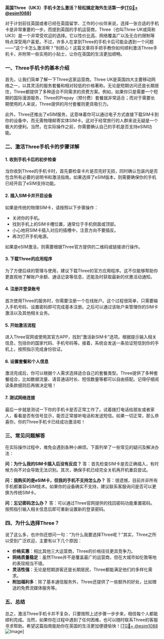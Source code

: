 **英国Three（UK3）手机卡怎么激活？轻松搞定海外生活第一步[[TG💪+ @esim1088](https://t.me/s/esim1088)]**

对于计划前往英国或者已经在英国留学、工作的小伙伴来说，选择一张合适的手机卡是非常重要的一步。而提到英国的手机运营商，Three（也叫Three UK或简称UK3）是一个非常受欢迎的选择。它以性价比高、网络覆盖广以及无合约限制等特点深受用户喜爱。不过，许多人在拿到Three的手机卡后可能会遇到一个问题——“这个卡怎么激活啊？”别担心！这篇文章将手把手教你如何顺利激活Three手机卡，并附带一些实用的小贴士，让你在英国的生活更加顺畅。

### 一、Three手机卡的基本介绍

首先，让我们简单了解一下Three这家运营商。Three UK是英国四大主要移动网络之一，以其灵活的服务套餐和相对较低的价格著称。无论是短期访问还是长期居住，Three都提供了多种适合不同需求的资费方案。例如，如果你只是需要一个短期的国际漫游服务，Three的Prepay（预付费）套餐就非常适合；而对于需要长期使用的人来说，Three提供的月付套餐则更具吸引力。

此外，Three还推出了eSIM服务，这意味着你可以通过电子方式直接下载SIM卡到你的设备中，而无需物理邮寄实体SIM卡。这对于经常旅行的人群来说无疑是一个极大的便利。当然，在实际操作之前，你需要确认自己的手机是否支持eSIM功能。

### 二、激活Three手机卡的步骤详解

#### 1. 收到手机卡后的初步检查
当你收到Three的手机卡时，首先要检查卡片是否完好无损，同时确认包装内是否包含所有必要的说明书和激活指南。如果选择了eSIM版本，则需要确保你的手机已经开启了eSIM支持功能。

#### 2. 插入SIM卡并开启设备
如果是传统的物理SIM卡，请按照以下步骤操作：
- 关闭你的手机。
- 找到手机上的SIM卡槽位置，通常位于手机侧面或顶部。
- 小心地将SIM卡插入对应的插槽中，注意方向不要插反。
- 再次打开手机电源。

如果是eSIM激活，则需要根据Three官方提供的二维码或链接进行操作。

#### 3. 下载Three的应用程序
为了方便后续的管理与使用，建议下载Three的官方应用程序。这不仅能够帮助你更直观地了解账户余额、通话记录等信息，还能及时获取最新的优惠活动通知。

#### 4. 注册并登录账号
首次使用Three的服务时，你需要注册一个在线账户。这个过程很简单，只需要输入手机号码、设置密码即可完成基本注册。之后可以通过该账户来管理你的SIM卡激活以及其他相关业务。

#### 5. 开始激活流程
进入Three官网或使用其官方APP，找到“激活新SIM卡”选项。根据提示输入相关信息，包括你的国家代码、手机号码等。接着，系统会发送一条验证短信到你的手机上，按照指示完成身份验证。

#### 6. 设置套餐和个人信息
激活完成后，你可以根据个人需求选择适合自己的套餐类型。Three提供了多种套餐组合，比如数据流量、语音通话时长、短信数量等都可以自由搭配。记得仔细阅读条款细则后再做决定哦！

#### 7. 测试网络连接
最后一步就是测试一下你的手机卡是否正常工作了。试着拨打电话给朋友或者家人，看看是否有信号显示，能否正常接听电话和发送短信。如果一切正常，那么恭喜你，你的Three手机卡已经成功激活啦！

### 三、常见问题解答

在实际操作过程中，难免会遇到各种小麻烦。下面列举了一些常见的疑问及解决办法：

**问：为什么我的SIM卡插入后没有反应？**
答：首先检查SIM卡是否正确插入，有时候方向不对会导致无法识别。其次，确保手机已经完全关机再开机重启尝试。

**问：我购买的是eSIM卡，但我的手机不支持怎么办？**
答：很遗憾，目前并非所有手机都兼容eSIM技术。如果你的设备确实不支持，建议联系客服询问是否可以更换为传统SIM卡。

**问：忘记密码怎么办？**
答：可以通过Three官网提供的找回密码功能重置密码。按照指引输入相关信息后即可重新设置新的登录密码。

### 四、为什么选择Three？

说了这么多，也许你还想问一句：“为什么我要选择Three呢？”其实，Three之所以受到广泛欢迎，主要有以下几个原因：
- **价格实惠**：相比其他三大运营商，Three的价格往往更具竞争力。
- **网络质量稳定**：虽然Three并不是覆盖最广的运营商，但在大城市如伦敦等地的表现相当不错。
- **灵活性强**：无论是短期游客还是长期居民，Three都能满足他们的多样化需求。
- **附加福利多**：除了基本通信服务外，Three还提供了一些额外的好处，比如赠送的免费流媒体服务等。

### 五、总结

总之，激活Three手机卡并不复杂，只要按照上述步骤一步步来，相信每个人都能顺利完成。当然，如果你在过程中遇到了任何困难，也可以随时联系Three的客服寻求帮助。希望这篇指南能助你在英国的生活更加便捷愉快！[[TG💪+ @esim1088](https://t.me/s/esim1088) ![Image](https://i.postimg.cc/4NQfJmqS/Snipaste-2025-05-13-00-14-12.png)]